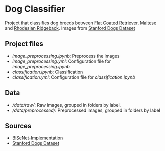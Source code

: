 # Dog Classifier

Project that classifies dog breeds between [Flat Coated Retriever](https://en.wikipedia.org/wiki/Flat-coated_Retriever), [Maltese](https://en.wikipedia.org/wiki/Maltese_dog) and [Rhodesian Ridgeback](https://en.wikipedia.org/wiki/Rhodesian_Ridgeback).
Images from [Stanford Dogs Dataset](http://vision.stanford.edu/aditya86/ImageNetDogs/)


## Project files
*  *image_preprocessing.ipynb*: Preprocess the images
*  *image_preprocessing.yml*: Configuration file for *image_preprocessing.ipynb*
*  *classification.ipynb*: Classification
*  *classification.yml*: Configuration file for *classification.ipynb*


## Data
*  */data/raw/*: Raw images, grouped in folders by label.
*  */data/preprocessed/*: Preprocessed images, grouped in folders by label


## Sources
  * [BiSeNet-Implementation](https://github.com/Blaizzy/BiSeNet-Implementation)
  * [Stanford Dogs Dataset](http://vision.stanford.edu/aditya86/ImageNetDogs/)